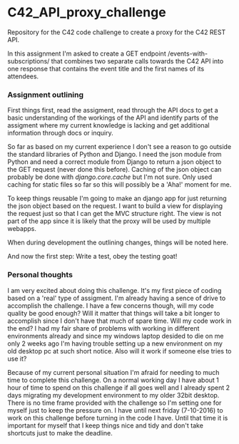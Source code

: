 # C42_API_proxy_challenge
Repository for the C42 code challenge to create a proxy for the C42 REST API.

In this assignment I'm asked to create a GET endpoint /events-with-subscriptions/ that combines two separate calls towards the C42 API into one response that contains the event title and the first names of its attendees.

### Assignment outlining
First things first, read the assigment, read through the API docs to get a basic understanding of the workings of the API and identify parts of the assigment where my current knowledge is lacking and get additional information through docs or inquiry.

So far as based on my current experience I don't see a reason to go outside the standard libraries of Python and Django. I need the json module from Python and need a correct module from Django to return a json object to the GET request (never done this before). Caching of the json object can probably be done with *django.core.cache* but I'm not sure. Only used caching for static files so far so this will possibly be a 'Aha!' moment for me.

To keep things reusable I'm going to make an django app for just returning the json object based on the request. I want to build a view for displaying the request just so that I can get the MVC structure right. The view is not part of the app since it is likely that the proxy will be used by multiple webapps.

When during development the outlining changes, things will be noted here.

And now the first step: Write a test, obey the testing goat!

### Personal thoughts
I am very excited about doing this challenge. It's my first piece of coding based on a 'real' type of assigment. I'm already having a sence of drive to accomplish the challenge. I have a few concerns though, will my code quality be good enough? Will it matter that things will take a bit longer to accomplish since I don't have that much of spare time.
Will my code work in the end? I had my fair share of problems with working in different environments already and since my windows laptop desided to die on me only 2 weeks ago I'm having trouble setting up a new environment on my old desktop pc at such short notice. Also will it work if someone else tries to use it?

Because of my current personal situation I'm afraid for needing to much time to complete this challenge. On a normal working day I have about 1 hour of time to spend on this challenge if all goes well and I already spent 2 days migrating my development environment to my older 32bit desktop. There is no time frame provided with the challenge so I'm setting one for myself just to keep the pressure on.
I have until next friday (7-10-2016) to work on this challenge before turning in the code I have. Until that time it is important for myself that I keep things nice and tidy and don't take shortcuts just to make the deadline.

